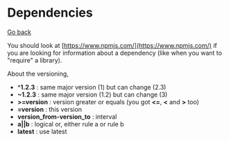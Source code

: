 # Dependencies

[Go back](..)

You should look at [https://www.npmjs.com/](https://www.npmjs.com/)
if you are looking for information about
a dependency (like when you want to "require" a library).

About the versioning,

* **^1.2.3** : same major version (1) but can change (2.3)
* **~1.2.3** : same major version (1.2) but can change (3)
* **>=version** : version greater or equals (you got **<=**, **<** and **>** too)
* **=version** : this version
* **version_from-version_to** : interval
* **a||b** : logical or, either rule a or rule b
* **latest** : use latest